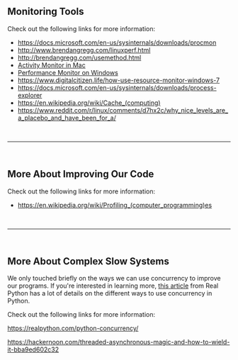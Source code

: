## Monitoring Tools

Check out the following links for more information:

* https://docs.microsoft.com/en-us/sysinternals/downloads/procmon 
* http://www.brendangregg.com/linuxperf.html
* http://brendangregg.com/usemethod.html
* [Activity Monitor in Mac](https://support.apple.com/en-us/HT201464)
* [Performance Monitor on Windows](https://www.windowscentral.com/how-use-performance-monitor-windows-10)
* https://www.digitalcitizen.life/how-use-resource-monitor-windows-7
* https://docs.microsoft.com/en-us/sysinternals/downloads/process-explorer
* https://en.wikipedia.org/wiki/Cache_(computing)
* https://www.reddit.com/r/linux/comments/d7hx2c/why_nice_levels_are_a_placebo_and_have_been_for_a/

<br><hr><br>

## More About Improving Our Code

Check out the following links for more information:

* https://en.wikipedia.org/wiki/Profiling_(computer_programming)es

<br><hr><br>

## More About Complex Slow Systems

We only touched briefly on the ways we can use concurrency to improve our programs. If you're interested in learning more, [this article](https://realpython.com/python-concurrency/) from Real Python has a lot of details on the different ways to use concurrency in Python.

Check out the following links for more information:

https://realpython.com/python-concurrency/

https://hackernoon.com/threaded-asynchronous-magic-and-how-to-wield-it-bba9ed602c32